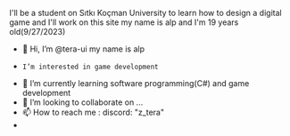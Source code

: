 I'll be a student on Sıtkı Koçman University to learn how to design a digital game and I'll work on this site
my name is alp and I'm 19 years old(9/27/2023)



- 👋 Hi, I’m @tera-ui my name is alp
-     I’m interested in game development
- 🌱 I’m currently learning software programming(C#) and game development
- 💞️ I’m looking to collaborate on ...
- 📫 How to reach me : discord: "z_tera"
- 

<!---
tera-ui/tera-ui is a ✨ special ✨ repository because its `README.md` (this file) appears on your GitHub profile.
You can click the Preview link to take a look at your changes.
--->

